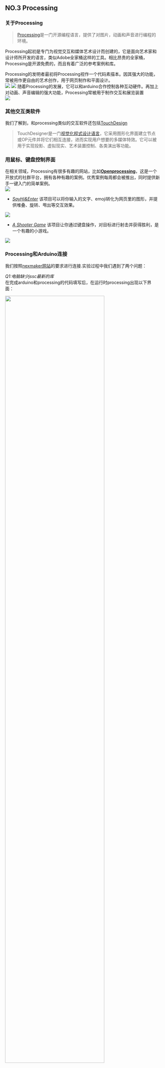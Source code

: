 ## NO.3 Processing
### 关于Processing
> [Processing](https://processing.org/)是一门开源编程语言，提供了对图片，动画和声音进行编程的环境。  
> 
Processing起初是专门为视觉交互和媒体艺术设计而创建的，它是面向艺术家和设计师所开发的语言，类似Adobe全家桶这样的工具。相比昂贵的全家桶，Processing是开源免费的，而且有着广泛的参考案例和库。  

Processing的发明者最初将Processing视作一个代码素描本。因其强大的功能，常被用作更自由的艺术创作，用于网页制作和平面设计。  
<img src="https://raw.githubusercontent.com/HOY78778/picstore/main/img/202210301409065.webp"/>
<img src="https://raw.githubusercontent.com/HOY78778/picstore/main/img/202210301409476.webp"/>
随着Processing的发展，它可以和arduino合作控制各种互动硬件。再加上对动画、声音编辑的强大功能，Processing常被用于制作交互和展览装置  
<img src="https://raw.githubusercontent.com/HOY78778/picstore/main/img/202210301409182.webp"/>  

### 其他交互类软件
我们了解到，和processing类似的交互软件还包括[TouchDesign](https://derivative.ca/)
> TouchDesigner是一门[视觉化程式设计语言](https://zh.m.wikipedia.org/wiki/視覺化程式設計語言)，它采用图形化界面建立节点或OP元件并将它们相互连接，进而实现用户想要的多媒体特效。它可以被用于实现投影、虚拟现实、艺术装置控制、各类演出等功能。
> 

### 用鼠标、键盘控制界面
在相关领域，Processing有很多有趣的网站，比如[**Openprocessing**](https://openprocessing.org)，这是一个开放式的社群平台，拥有各种有趣的案例。优秀案例每周都会被推出，同时提供新手一键入门的简单案例。  
<img src="https://raw.githubusercontent.com/HOY78778/picstore/main/img/202211061202482.png"/>

- [*SayHi&Enter*](https://openprocessing.org/sketch/1583233)
该项目可以将你输入的文字、emoji转化为网页里的图形，并提供堆叠、旋转、甩出等交互效果。  
<img src="https://raw.githubusercontent.com/HOY78778/picstore/main/img/202211061207860.png"/>

- [*A Shooter Game*](https://openprocessing.org/sketch/453716)
该项目让你通过键盘操作，对目标进行射击并获得胜利，是一个有趣的小游戏。  
<img src="https://raw.githubusercontent.com/HOY78778/picstore/main/img/202211061207976.png"/>


### Processing和Arduino连接
我们按照[nexmaker网站](https://www.nexmaker.com/doc/10Interface-application-programming/processingwitharduino.html)的要求进行连接.实验过程中我们遇到了两个问题：  

*Q1:电脑缺少jssc最新的库*    
在完成arduino和processing的代码填写后，在运行时processing出现以下界面：   
<div align=left>  <img src="https://raw.githubusercontent.com/HOY78778/picstore/main/img/202211142121739.png" width = 80%/> </div>

经过查询我们在一个[github网址](https://github.com/processing/processing4/issues/525)上找到了答案——对于m1芯片的mac电脑，这个包是没有更新的。解决方法就是在[相关网站](https://github.com/java-native/jssc/)上下载最新的jssc.jar文件并进行替换。    
<img src="https://raw.githubusercontent.com/HOY78778/picstore/main/img/202211142121738.png"/>

------
*Q2:连接后processing无法找到端口*   
在完成jssc.jar的替换之后，我们再一次运行软件，然而processing报出新的错误：  
<div align=left>  <img src="https://raw.githubusercontent.com/HOY78778/picstore/main/img/202211142121740.png" width = 80%/> </div>
这个问题到目前仍然没有得到解决。经过观察，我们发现arduino的串口窗户在按钮按下后出现了对应的字母： 
<div align=left>  <img src="https://raw.githubusercontent.com/HOY78778/picstore/main/img/202211142121125.png" width = 80%/> </div>
然而processing无法进行工作，打开窗口后鼠标会一直处于加载状态，也不会有对应效果。
<div align=left>  <img src="https://raw.githubusercontent.com/HOY78778/picstore/main/img/202211142121127.png" width = 80%/> </div>  


我们参考老师的方法，更改了processing里COM口的名称。  
<img src="https://raw.githubusercontent.com/HOY78778/picstore/main/img/202211161011870.png"/>
尝试之后仍然是port not found： 
<img src="https://raw.githubusercontent.com/HOY78778/picstore/main/img/202211161012676.png"/>
我们还将串口名称改为全名，但是依然没有变化。和其他同学交流后了解到，win系统的串口名称为“COMX”，mac系统的则不一样，那位同学换成win电脑之后尝试成功了。
<div align=left>  <img src="https://raw.githubusercontent.com/HOY78778/picstore/main/img/202211161012929.png" width = 80%/> </div>

这个问题在mac电脑上比较常见，在外网检索的时候我们发现了很多类似的情况。最终，我们在[arduino论坛](https://forum.arduino.cc/t/com-port-issue-on-processing-3-3-app-on-macbook-pro/445834)上找到了答案   
<img src="https://raw.githubusercontent.com/HOY78778/picstore/main/img/202211171407549.png"/>
最终我们采用同样的格式，实现了processing和arduino之间的连接
<img src="https://raw.githubusercontent.com/HOY78778/picstore/main/img/202211171407119.png"/>
<div align=left>  <img src="https://raw.githubusercontent.com/HOY78778/picstore/main/img/202211171407558.png" width = 80%/> </div>    

----
最终，我们实验的展示如下：
* [Processing控制arduino的LED小灯](https://b23.tv/9Hsjq8y)
<iframe width="315" height="560" src="//player.bilibili.com/player.html?aid=432690443&bvid=BV1ZG411F7Eb&cid=894192137&page=1" frameborder="0" allowfullscreen></iframe>

* [arduino控制processing图形](https://b23.tv/tCGHfwK)
<iframe width="315" height="560" src="//player.bilibili.com/player.html?aid=220131443&bvid=BV1e841187wZ&cid=894267741&page=1" frameborder="0" allowfullscreen></iframe>


